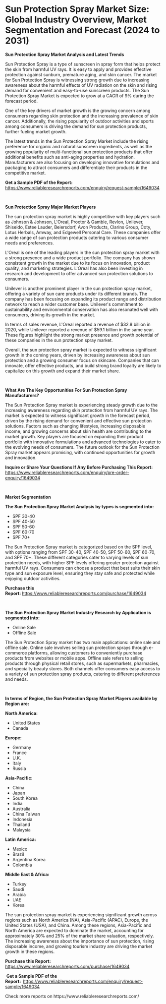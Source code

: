 <p><h1>Sun Protection Spray Market Size: Global Industry Overview, Market Segmentation and Forecast (2024 to 2031)</h1></p><p><strong>Sun Protection Spray Market Analysis and Latest Trends</strong></p>
<p><p>Sun Protection Spray is a type of sunscreen in spray form that helps protect the skin from harmful UV rays. It is easy to apply and provides effective protection against sunburn, premature aging, and skin cancer. The market for Sun Protection Spray is witnessing strong growth due to increasing awareness about the harmful effects of UV radiation on the skin and rising demand for convenient and easy-to-use sunscreen products. The Sun Protection Spray Market is expected to grow at a CAGR of 9% during the forecast period. </p><p>One of the key drivers of market growth is the growing concern among consumers regarding skin protection and the increasing prevalence of skin cancer. Additionally, the rising popularity of outdoor activities and sports among consumers is driving the demand for sun protection products, further fueling market growth. </p><p>The latest trends in the Sun Protection Spray Market include the rising preference for organic and natural sunscreen ingredients, as well as the growing popularity of multi-functional sun protection products that offer additional benefits such as anti-aging properties and hydration. Manufacturers are also focusing on developing innovative formulations and packaging to attract consumers and differentiate their products in the competitive market.</p></p>
<p><strong>Get a Sample PDF of the Report:&nbsp;</strong> <a href="https://www.reliableresearchreports.com/enquiry/request-sample/1649034">https://www.reliableresearchreports.com/enquiry/request-sample/1649034</a></p>
<p>&nbsp;</p>
<p><strong>Sun Protection Spray Major Market Players</strong></p>
<p><p>The sun protection spray market is highly competitive with key players such as Johnson & Johnson, L'Oreal, Proctor & Gamble, Revlon, Unilever, Shiseido, Estee Lauder, Beiersdorf, Avon Products, Clarins Group, Coty, Lotus Herbals, Amway, and Edgewell Personal Care. These companies offer a wide range of sun protection products catering to various consumer needs and preferences.</p><p>L'Oreal is one of the leading players in the sun protection spray market with a strong presence and a wide product portfolio. The company has shown consistent growth in the market due to its focus on innovation, product quality, and marketing strategies. L'Oreal has also been investing in research and development to offer advanced sun protection solutions to consumers.</p><p>Unilever is another prominent player in the sun protection spray market, offering a variety of sun care products under its different brands. The company has been focusing on expanding its product range and distribution network to reach a wider customer base. Unilever's commitment to sustainability and environmental conservation has also resonated well with consumers, driving its growth in the market.</p><p>In terms of sales revenue, L'Oreal reported a revenue of $32.8 billion in 2020, while Unilever reported a revenue of $59.1 billion in the same year. These figures highlight the strong market presence and growth potential of these companies in the sun protection spray market.</p><p>Overall, the sun protection spray market is expected to witness significant growth in the coming years, driven by increasing awareness about sun protection and a growing consumer focus on skincare. Companies that can innovate, offer effective products, and build strong brand loyalty are likely to capitalize on this growth and expand their market share.</p></p>
<p>&nbsp;</p>
<p><strong>What Are The Key Opportunities For Sun Protection Spray Manufacturers?</strong></p>
<p><p>The Sun Protection Spray market is experiencing steady growth due to the increasing awareness regarding skin protection from harmful UV rays. The market is expected to witness significant growth in the forecast period, driven by the rising demand for convenient and effective sun protection solutions. Factors such as changing lifestyles, increasing disposable income, and growing concerns about skin health are contributing to the market growth. Key players are focused on expanding their product portfolio with innovative formulations and advanced technologies to cater to the evolving needs of consumers. The future outlook for the Sun Protection Spray market appears promising, with continued opportunities for growth and innovation.</p></p>
<p><strong>Inquire or Share Your Questions If Any Before Purchasing This Report:</strong> <a href="https://www.reliableresearchreports.com/enquiry/pre-order-enquiry/1649034">https://www.reliableresearchreports.com/enquiry/pre-order-enquiry/1649034</a></p>
<p>&nbsp;</p>
<p><strong>Market Segmentation</strong></p>
<p><strong>The Sun Protection Spray Market Analysis by types is segmented into:</strong></p>
<p><ul><li>SPF 30-40</li><li>SPF 40-50</li><li>SPF 50-60</li><li>SPF 60-70</li><li>SPF 70+</li></ul></p>
<p><p>The Sun Protection Spray market is categorized based on the SPF level, with options ranging from SPF 30-40, SPF 40-50, SPF 50-60, SPF 60-70, and SPF 70+. These different categories cater to varying levels of sun protection needs, with higher SPF levels offering greater protection against harmful UV rays. Consumers can choose a product that best suits their skin type and sun exposure level, ensuring they stay safe and protected while enjoying outdoor activities.</p></p>
<p><strong>Purchase this Report:&nbsp;</strong><a href="https://www.reliableresearchreports.com/purchase/1649034">https://www.reliableresearchreports.com/purchase/1649034</a></p>
<p>&nbsp;</p>
<p><strong>The Sun Protection Spray Market Industry Research by Application is segmented into:</strong></p>
<p><ul><li>Online Sale</li><li>Offline Sale</li></ul></p>
<p><p>The Sun Protection Spray market has two main applications: online sale and offline sale. Online sale involves selling sun protection sprays through e-commerce platforms, allowing customers to conveniently purchase products from websites or mobile apps. Offline sale refers to selling products through physical retail stores, such as supermarkets, pharmacies, and specialty beauty stores. Both channels offer consumers easy access to a variety of sun protection spray products, catering to different preferences and needs.</p></p>
<p>&nbsp;</p>
<p><strong>In terms of Region, the Sun Protection Spray Market Players available by Region are:</strong></p>
<p>
    <p> <strong> North America: </strong>
        <ul>
            <li>United States</li>
            <li>Canada</li>
        </ul>
        </p> 
    <p> <strong> Europe: </strong>
        <ul>
            <li>Germany</li>
            <li>France</li>
            <li>U.K.</li>
            <li>Italy</li>
            <li>Russia</li>
        </ul>
        </p> 
    <p> <strong> Asia-Pacific: </strong>
        <ul>
            <li>China</li>
            <li>Japan</li>
            <li>South Korea</li>
            <li>India</li>
            <li>Australia</li>
            <li>China Taiwan</li>
            <li>Indonesia</li>
            <li>Thailand</li>
            <li>Malaysia</li>
        </ul>
        </p> 
    <p> <strong> Latin America: </strong>
        <ul>
            <li>Mexico</li>
            <li>Brazil</li>
            <li>Argentina Korea</li>
            <li>Colombia</li>
        </ul>
        </p> 
    <p> <strong> Middle East & Africa: </strong>
        <ul>
            <li>Turkey</li>
            <li>Saudi</li>
            <li>Arabia</li>
            <li>UAE</li>
            <li>Korea</li>
        </ul>
    </p>
    </p>
<p><p>The sun protection spray market is experiencing significant growth across regions such as North America (NA), Asia-Pacific (APAC), Europe, the United States (USA), and China. Among these regions, Asia-Pacific and North America are expected to dominate the market, accounting for approximately 30% and 25% of the market share valuation, respectively. The increasing awareness about the importance of sun protection, rising disposable income, and growing tourism industry are driving the market growth in these regions.</p></p>
<p><strong>Purchase this Report: </strong><a href="https://www.reliableresearchreports.com/purchase/1649034">https://www.reliableresearchreports.com/purchase/1649034</a></p>
<p>&nbsp;<strong>Get a Sample PDF of the Report:&nbsp;&nbsp;</strong><a href="https://www.reliableresearchreports.com/enquiry/request-sample/1649034">https://www.reliableresearchreports.com/enquiry/request-sample/1649034</a></p>
<p><strong></strong></p>
<p>Check more reports on https://www.reliableresearchreports.com/</p>